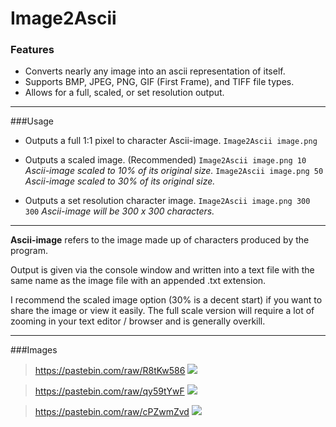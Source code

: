 # Image2Ascii
### Features
- Converts nearly any image into an ascii representation of itself.
- Supports BMP, JPEG, PNG, GIF (First Frame), and TIFF file types.
- Allows for a full, scaled, or set resolution output.

---

###Usage
-  Outputs a full 1:1 pixel to character Ascii-image.
`Image2Ascii image.png` 

- Outputs a scaled image. (Recommended)
 `Image2Ascii image.png 10`  *Ascii-image scaled to 10% of its original size.*
 `Image2Ascii image.png 50`  *Ascii-image scaled to 30% of its original size.*

- Outputs a set resolution character image.
`Image2Ascii image.png 300 300`  *Ascii-image will be 300 x 300 characters.*

---

**Ascii-image** refers to the image made up of characters produced by the program.

Output is given via the console window and written into a text file with the same name as the image file with an appended .txt extension.

I recommend the scaled image option (30% is a decent start) if you want to share the image or view it easily. The full scale version will require a lot of zooming in your text editor / browser and is generally overkill.

---
###Images

>https://pastebin.com/raw/R8tKw586
![](https://i.imgur.com/OjXg3gQ.png)

>https://pastebin.com/raw/qy59tYwF
![](https://i.imgur.com/MceKyp9.png)

>https://pastebin.com/raw/cPZwmZvd
![](https://i.imgur.com/LtlyBpj.png)
